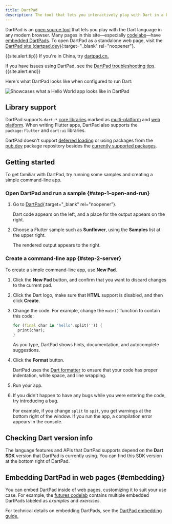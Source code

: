 ```yaml
---
title: DartPad
description: The tool that lets you interactively play with Dart in a browser.
---
```


DartPad is an [open source tool](https://github.com/dart-lang/dart-pad)
that lets you play with the Dart language in any modern browser.
Many pages in this site—especially [codelabs](/codelabs)—have
[embedded DartPads](#embedding).
To open DartPad as a standalone web page, visit 
the [DartPad site (dartpad.dev)][DartPad]{:target="_blank" rel="noopener"}.

{{site.alert.tip}}
  If you're in China, try [dartpad.cn.](https://dartpad.cn)

  If you have issues using DartPad, see the [DartPad troubleshooting
  tips](/tools/dartpad/troubleshoot).
{{site.alert.end}}

Here's what DartPad looks like when configured to run Dart:

<img 
   src="/assets/img/dartpad-hello.png" 
   alt="Showcases what a Hello World app looks like in DartPad">


## Library support

DartPad supports `dart:*` [core libraries](/libraries) marked as
[multi-platform][] and [web platform][]. When writing Flutter apps,
DartPad also supports the `package:flutter`
and `dart:ui` libraries.

DartPad doesn't support [deferred loading][] 
or using packages from the [pub.dev]({{site.pub}}) package repository
besides the [currently supported packages][].

[multi-platform]: /libraries#multi-platform-libraries
[web platform]: /libraries#web-platform-libraries
[currently supported packages]: https://github.com/dart-lang/dart-pad/wiki/Package-and-plugin-support#currently-supported-packages

## Getting started

To get familiar with DartPad,
try running some samples and creating a simple command-line app.


### Open DartPad and run a sample {#step-1-open-and-run}

1. Go to [DartPad][]{:target="_blank" rel="noopener"}.  
   
   Dart code appears on the left, and 
   a place for the output appears on the right.
  

2. Choose a Flutter sample such as **Sunflower**, 
   using the **Samples** list at the upper right.  
   
   The rendered output appears to the right.


### Create a command-line app {#step-2-server}

To create a simple command-line app, use **New Pad**.

1. Click the **New Pad** button,
   and confirm that you want to discard changes to the current pad.
   

2. Click the Dart logo, make sure that **HTML** support is disabled,
   and then click **Create**.
   

3. Change the code. For example, change the `main()` function
   to contain this code:  

   ```dart
   for (final char in 'hello'.split('')) {
     print(char);
   }
   ``` 
   
   As you type, DartPad shows hints, documentation,
   and autocomplete suggestions.
   

4. Click the **Format** button.  
   
   DartPad uses the [Dart formatter](/tools/dart-format)
   to ensure that your code has proper indentation, white space,
   and line wrapping.
   

5. Run your app.
   

6. If you didn't happen to have any bugs while you were entering the code,
   try introducing a bug.  

   For example, if you change `split` to `spit`,
   you get warnings at the bottom right of the window.
   If you run the app, a compilation error appears in the console.


## Checking Dart version info

The language features and APIs that DartPad supports depend on the
**Dart SDK** version that DartPad is currently using.
You can find this SDK version at the bottom right of DartPad.

## Embedding DartPad in web pages {#embedding}

You can embed DartPad inside of web pages,
customizing it to suit your use case.
For example, the [futures codelab][]
contains multiple embedded DartPads
labeled as _examples_ and _exercises_.

For technical details on embedding DartPads, see the
[DartPad embedding guide.][]

[DartPad]: {{site.dartpad}}
[DartPad embedding guide.]: https://github.com/dart-lang/dart-pad/wiki/Embedding-Guide
[deferred loading]: /language/libraries#lazily-loading-a-library
[futures codelab]: /codelabs/async-await
